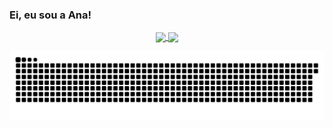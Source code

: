 ### Ei, eu sou a Ana!

</p>
<p align="center">
  <a href="https://github.com/anuraghazra/github-readme-stats">
    <img
         height= "140"
      align="center"
      src="https://github-readme-stats.vercel.app/api/top-langs/?username=alofrrr&layout=compact"
    />
  </a>
  <a href="https://github.com/anuraghazra/github-readme-stats">
    <img
      align="center"
      height="165"
      src="https://github-readme-stats.vercel.app/api?username=alofrrr&count_private=true&show_icons=true&custom_title=Github%20Status&hide=issues"
    />
  </a>
</p>

![Snake animation](https://github.com/alofrrr/alofrrr/blob/output/github-contribution-grid-snake.svg)


